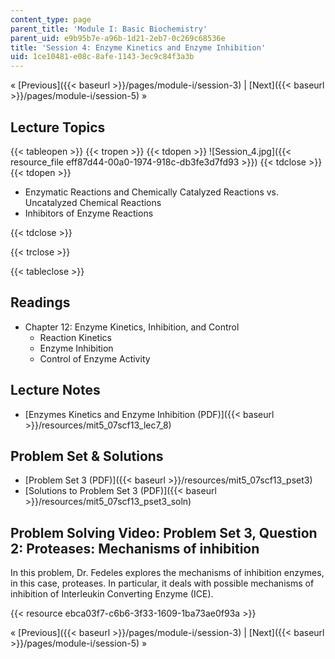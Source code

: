 ```yaml
---
content_type: page
parent_title: 'Module I: Basic Biochemistry'
parent_uid: e9b95b7e-a96b-1d21-2eb7-0c269c68536e
title: 'Session 4: Enzyme Kinetics and Enzyme Inhibition'
uid: 1ce10481-e08c-8afe-1143-3ec9c84f3a3b
---
```


« [Previous]({{< baseurl >}}/pages/module-i/session-3) | [Next]({{< baseurl >}}/pages/module-i/session-5) »

Lecture Topics
--------------

{{< tableopen >}}
{{< tropen >}}
{{< tdopen >}}
![Session_4.jpg]({{< resource_file eff87d44-00a0-1974-918c-db3fe3d7fd93 >}})
{{< tdclose >}}
{{< tdopen >}}


*   Enzymatic Reactions and Chemically Catalyzed Reactions vs. Uncatalyzed Chemical Reactions
*   Inhibitors of Enzyme Reactions


{{< tdclose >}}

{{< trclose >}}

{{< tableclose >}}

Readings
--------

*   Chapter 12: Enzyme Kinetics, Inhibition, and Control
    *   Reaction Kinetics
    *   Enzyme Inhibition
    *   Control of Enzyme Activity

Lecture Notes
-------------

*   [Enzymes Kinetics and Enzyme Inhibition (PDF)]({{< baseurl >}}/resources/mit5_07scf13_lec7_8)

Problem Set & Solutions
-----------------------

*   [Problem Set 3 (PDF)]({{< baseurl >}}/resources/mit5_07scf13_pset3)
*   [Solutions to Problem Set 3 (PDF)]({{< baseurl >}}/resources/mit5_07scf13_pset3_soln)

Problem Solving Video: Problem Set 3, Question 2: Proteases: Mechanisms of inhibition
-------------------------------------------------------------------------------------

In this problem, Dr. Fedeles explores the mechanisms of inhibition enzymes, in this case, proteases. In particular, it deals with possible mechanisms of inhibition of Interleukin Converting Enzyme (ICE).

{{< resource ebca03f7-c6b6-3f33-1609-1ba73ae0f93a >}}

« [Previous]({{< baseurl >}}/pages/module-i/session-3) | [Next]({{< baseurl >}}/pages/module-i/session-5) »